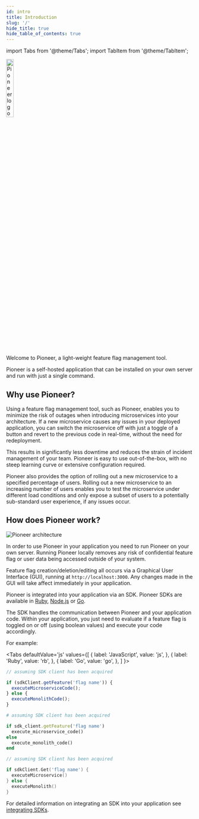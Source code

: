 ```yaml
---
id: intro
title: Introduction
slug: '/'
hide_title: true
hide_table_of_contents: true
---
```

import Tabs from '@theme/Tabs';
import TabItem from '@theme/TabItem';

<div style={{textAlign: 'center'}}>
  <img height='20%' width='20%' src={require('./assets/pioneer_color_logo.png').default} alt='Pioneer logo' />
</div>



Welcome to Pioneer, a light-weight feature flag management tool.

Pioneer is a self-hosted application that can be installed on your own server and run with just a single command.

## Why use Pioneer?
Using a feature flag management tool, such as Pioneer, enables you to minimize the risk of outages when introducing microservices into your architecture. If a new microservice causes any issues in your deployed application, you can switch the microservice off with just a toggle of a button and revert to the previous code in real-time, without the need for redeployment.

This results in significantly less downtime and reduces the strain of incident management of your team. Pioneer is easy to use out-of-the-box, with no steep learning curve or extensive configuration required.

Pioneer also provides the option of rolling out a new microservice to a specified percentage of users. Rolling out a new microservice to an increasing number of users enables you to test the microservice under different load conditions and only expose a subset of users to a potentially sub-standard user experience, if any issues occur. 

## How does Pioneer work?

<div style={{textAlign: 'center'}}>
  <img src={require('./assets/pioneer_architecture.png').default} alt='Pioneer architecture' />
</div>

In order to use Pioneer in your application you need to run Pioneer on your own server. Running Pioneer locally removes any risk of confidential feature flag or user data being accessed outside of your system.

Feature flag creation/deletion/editing all occurs via a Graphical User Interface (GUI), running at `http://localhost:3000`. Any changes made in the GUI will take affect immediately in your application.

Pioneer is integrated into your application via an SDK. Pioneer SDKs are available in [Ruby](/ruby-sdk-doc.md), [Node.js](/javascript-sdk-doc.md) or [Go](/go-sdk-doc.md). 

The SDK handles the communication between Pioneer and your application code. Within your application, you just need to evaluate if a feature flag is toggled on or off (using boolean values) and execute your code accordingly. 

For example:

<Tabs
  defaultValue='js'
  values={[
    { label: 'JavaScript', value: 'js', },
    { label: 'Ruby', value: 'rb', },
    { label: 'Go', value: 'go', },
  ]
}>
<TabItem value="js">

```js title="/your/application/app.js"
// assuming SDK client has been acquired

if (sdkClient.getFeature('flag name')) {
  executeMicroserviceCode();
} else {
  executeMonolithCode();
}
```
</TabItem>

<TabItem value="rb">

```rb title="/your/application/app.rb"
# assuming SDK client has been acquired

if sdk_client.getFeature('flag name')
  execute_microservice_code()
else
  execute_monolith_code()
end
```
</TabItem>

<TabItem value="go">

```go title="/your/application/app.go"
// assuming SDK client has been acquired

if sdkClient.Get('flag name') {
  executeMicroservice()
} else {
  executeMonolith()
}
```
</TabItem>

</Tabs>

For detailed information on integrating an SDK into your application see [integrating SDKs](/sdk-intro.md).
